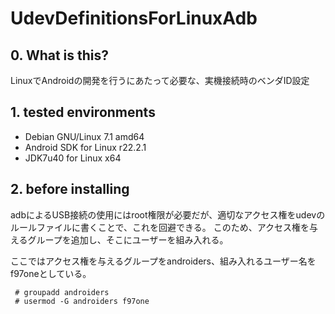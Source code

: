 UdevDefinitionsForLinuxAdb
==========================

## 0. What is this?
LinuxでAndroidの開発を行うにあたって必要な、実機接続時のベンダID設定

## 1. tested environments

* Debian GNU/Linux 7.1 amd64
* Android SDK for Linux r22.2.1
* JDK7u40 for Linux x64

## 2. before installing

adbによるUSB接続の使用にはroot権限が必要だが、適切なアクセス権をudevのルールファイルに書くことで、これを回避できる。
このため、アクセス権を与えるグループを追加し、そこにユーザーを組み入れる。

ここではアクセス権を与えるグループをandroiders、組み入れるユーザー名をf97oneとしている。

```
 # groupadd androiders
 # usermod -G androiders f97one
```


